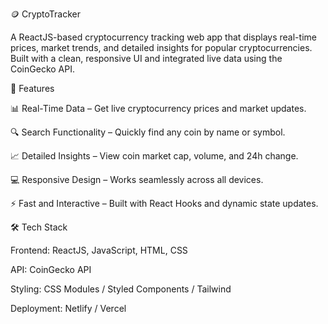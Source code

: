 🪙 CryptoTracker

A ReactJS-based cryptocurrency tracking web app that displays real-time prices, market trends, and detailed insights for popular cryptocurrencies. Built with a clean, responsive UI and integrated live data using the CoinGecko API.

🚀 Features

📊 Real-Time Data – Get live cryptocurrency prices and market updates.

🔍 Search Functionality – Quickly find any coin by name or symbol.

📈 Detailed Insights – View coin market cap, volume, and 24h change.

💻 Responsive Design – Works seamlessly across all devices.

⚡ Fast and Interactive – Built with React Hooks and dynamic state updates.

🛠️ Tech Stack

Frontend: ReactJS, JavaScript, HTML, CSS

API: CoinGecko API

Styling: CSS Modules / Styled Components / Tailwind 

Deployment: Netlify / Vercel
